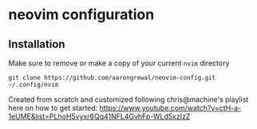 # neovim configuration

## Installation

Make sure to remove or make a copy of your current `nvim` directory

```
git clone https://github.com/aarongrewal/neovim-config.git ~/.config/nvim
```
Created from scratch and customized following chris@machine's playlist here on how to get started: https://www.youtube.com/watch?v=ctH-a-1eUME&list=PLhoH5vyxr6Qq41NFL4GvhFp-WLd5xzIzZ
